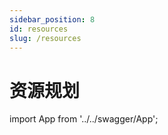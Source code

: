 ```yaml
---
sidebar_position: 8
id: resources
slug: /resources
---
```


# 资源规划


import App from '../../swagger/App';

<App/>
